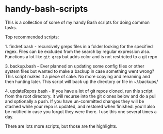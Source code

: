 handy-bash-scripts
==================

This is a collection of some of my handy Bash scripts for doing common tasks.

Top recommended scripts:

1\. findref.bash - recursively greps files in a folder looking for the specified regex.  Files can be excluded from the search by regular expression also.  Functions a lot like `git grep` but adds color and is not restricted to a git repo

3\. backup.bash - Ever planned on updating some config files or other system files but wanted to make a backup in case something went wrong?  This script makes it a piece of cake.  No more copying and renaming and then hunting later.  This script will back up the directory or file in ~/.backups/

4\. updateRepos.bash - If you have a lot of git repos cloned, run this script from the root directory.  It will recurse into the git clones below and do a pull and optionally a push.  If you have un-committed changes they will be stashed while your repo is updated, and restored when finished.  you'll also be notified in case you forgot they were there.  I use this one several times a day.

There are lots more scripts, but those are the highlights.
